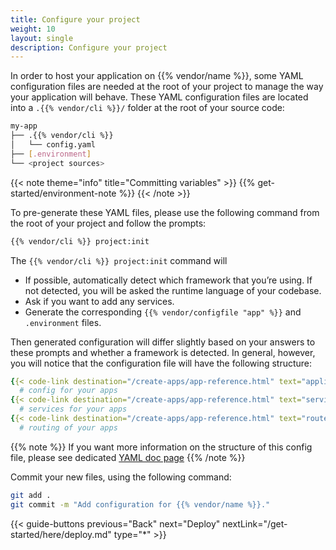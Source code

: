```yaml
---
title: Configure your project
weight: 10
layout: single
description: Configure your project
---
```


In order to host your application on {{% vendor/name %}}, some YAML configuration files are needed at the root of your project to manage the way your application will behave.
These YAML configuration files are located into a `.{{% vendor/cli %}}/` folder at the root of your source code:

```bash
my-app
├── .{{% vendor/cli %}}
│   └── config.yaml
├── [.environment]
└── <project sources>
```

{{< note theme="info" title="Committing variables" >}}
{{% get-started/environment-note %}}
{{< /note >}}

To pre-generate these YAML files, please use the following command from the root of your project and follow the prompts:
```bash {location="Terminal"}
{{% vendor/cli %}} project:init
```

The `{{% vendor/cli %}} project:init` command will

- If possible, automatically detect which framework that you’re using. If not detected, you will be asked the runtime language of your codebase.
- Ask if you want to add any services.
- Generate the corresponding `{{% vendor/configfile "app" %}}` and `.environment` files.

Then generated configuration will differ slightly based on your answers to these prompts and whether a framework is detected.
In general, however, you will notice that the configuration file will have the following structure:

```yaml {location=".upsun/config.yaml"}
{{< code-link destination="/create-apps/app-reference.html" text="applications:" title="Top-level key for all applications" >}}
  # config for your apps
{{< code-link destination="/create-apps/app-reference.html" text="services:" title="Top-level key for all services" >}}
  # services for your apps
{{< code-link destination="/create-apps/app-reference.html" text="routes:" title="Top-level key for all routes, configuring how requests are handled by the Router" >}}
  # routing of your apps
```
{{% note %}}
If you want more information on the structure of this config file, please see dedicated [YAML doc page](/learn/overview/yaml/_index.md)
{{% /note %}}

Commit your new files, using the following command:

```bash {location="Terminal"}
git add .
git commit -m "Add configuration for {{% vendor/name %}}."
```


{{< guide-buttons previous="Back" next="Deploy" nextLink="/get-started/here/deploy.md" type="*" >}}
